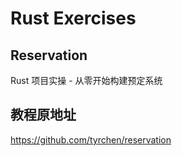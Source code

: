 # Rust Exercises

## Reservation

Rust 项目实操 - 从零开始构建预定系统

## 教程原地址

<https://github.com/tyrchen/reservation>
